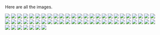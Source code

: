 Here are all the images.

![](mikementzer1.png)
![](mikementzer2.png)
![](mikementzer3.png)
![](mikementzer4.png)
![](mikementzer5.png)
![](mikementzer6.png)
![](mikementzer7.png)
![](mikementzer8.png)
![](mikementzer9.png)
![](mikementzer10.png)
![](mikementzer11.png)
![](mikementzer12.png)
![](mikementzer13.png)
![](mikementzer14.png)
![](mikementzer15.png)
![](mikementzer16.png)
![](mikementzer17.png)
![](mikementzer18.png)
![](mikementzer19.png)
![](mikementzer20.png)
![](mikementzer21.png)
![](mikementzer22.png)
![](mikementzer23.png)
![](mikementzer24.png)
![](mikementzer25.png)
![](mikementzer26.png)
![](mikementzer27.png)
![](mikementzer28.png)
![](mikementzer29.png)
![](mikementzer29_smaller1.png)
![](mikementzer30.png)
![](mikementzer31.png)
![](mikementzer32.png)
![](mikementzer33.png)
![](mikementzer33-short.png)
![](mikementzer34.png)
![](mikementzer35.png)
![](mikementzer36.png)
![](mikementzer37.png)
![](mikementzer38.png)
![](mikementzer39.png)
![](mikementzer40.png)
![](mikementzer41.png)
![](mikementzer41-short.png)
![](mikementzer42.png)
![](mikementzer43.png)
![](consolidation1.png)
![](consolidation2.png)
![](consolidation3.png)
![](consolidation4.png)
![](consolidation5.png)
![](mikementzer44.png)
![](mikementzer45.png)
![](mikementzer46.png)
![](mikementzer47.png)
![](mikementzer48.png)
![](mikementzer49.png)
